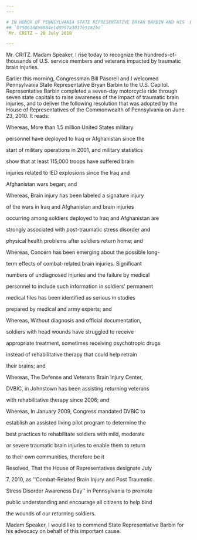 ```yaml
---
---

# IN HONOR OF PENNSYLVANIA STATE REPRESENTATIVE BRYAN BARBIN AND HIS  EFFORTS TO RAISE AWARENESS OF TRAUMATIC BRAIN INJURY
## `075061d856884e1d8957a3017e5182bc`
`Mr. CRITZ — 20 July 2010`

---
```



Mr. CRITZ. Madam Speaker, I rise today to recognize the hundreds-of-
thousands of U.S. service members and veterans impacted by traumatic 
brain injuries.

Earlier this morning, Congressman Bill Pascrell and I welcomed 
Pennsylvania State Representative Bryan Barbin to the U.S. Capitol. 
Representative Barbin completed a seven-day motorcycle ride through 
seven state capitals to raise awareness of the impact of traumatic 
brain injuries, and to deliver the following resolution that was 
adopted by the House of Representatives of the Commonwealth of 
Pennsylvania on June 23, 2010. It reads:




 Whereas, More than 1.5 million United States military 


 personnel have deployed to Iraq or Afghanistan since the 


 start of military operations in 2001, and military statistics 


 show that at least 115,000 troops have suffered brain 


 injuries related to IED explosions since the Iraq and 


 Afghanistan wars began; and



 Whereas, Brain injury has been labeled a signature injury 


 of the wars in Iraq and Afghanistan and brain injuries 


 occurring among soldiers deployed to Iraq and Afghanistan are 


 strongly associated with post-traumatic stress disorder and 


 physical health problems after soldiers return home; and



 Whereas, Concern has been emerging about the possible long-


 term effects of combat-related brain injuries. Significant 


 numbers of undiagnosed injuries and the failure by medical 


 personnel to include such information in soldiers' permanent 


 medical files has been identified as serious in studies 


 prepared by medical and army experts; and



 Whereas, Without diagnosis and official documentation, 


 soldiers with head wounds have struggled to receive 


 appropriate treatment, sometimes receiving psychotropic drugs 


 instead of rehabilitative therapy that could help retrain 


 their brains; and



 Whereas, The Defense and Veterans Brain Injury Center, 


 DVBIC, in Johnstown has been assisting returning veterans 


 with rehabilitative therapy since 2006; and



 Whereas, In January 2009, Congress mandated DVBIC to 


 establish an assisted living pilot program to determine the 


 best practices to rehabilitate soldiers with mild, moderate 


 or severe traumatic brain injuries to enable them to return 


 to their own communities, therefore be it



 Resolved, That the House of Representatives designate July 


 7, 2010, as ''Combat-Related Brain Injury and Post Traumatic 


 Stress Disorder Awareness Day'' in Pennsylvania to promote 


 public understanding and encourage all citizens to help bind 


 the wounds of our returning soldiers.





Madam Speaker, I would like to commend State Representative Barbin 
for his advocacy on behalf of this important cause.
